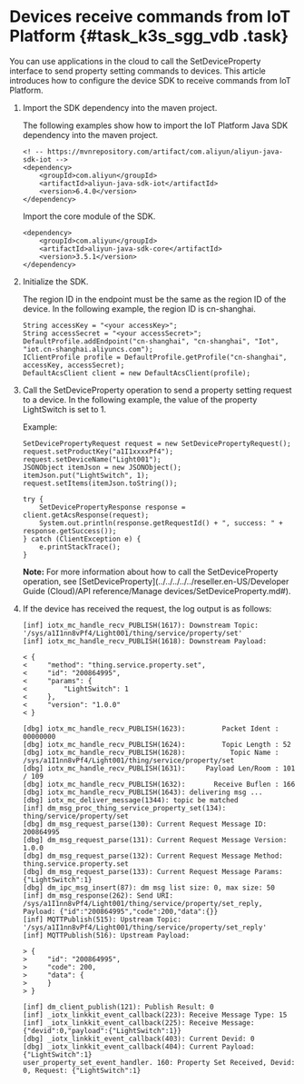 # Devices receive commands from IoT Platform {#task_k3s_sgg_vdb .task}

You can use applications in the cloud to call the SetDeviceProperty interface to send property setting commands to devices. This article introduces how to configure the device SDK to receive commands from IoT Platform.

1.  Import the SDK dependency into the maven project. 

    The following examples show how to import the IoT Platform Java SDK dependency into the maven project.

    ```
    <! -- https://mvnrepository.com/artifact/com.aliyun/aliyun-java-sdk-iot -->
    <dependency>
        <groupId>com.aliyun</groupId>
        <artifactId>aliyun-java-sdk-iot</artifactId>
        <version>6.4.0</version>
    </dependency>
    ```

    Import the core module of the SDK.

    ```
    <dependency>
        <groupId>com.aliyun</groupId>
        <artifactId>aliyun-java-sdk-core</artifactId>
        <version>3.5.1</version>
    </dependency>
    ```

2.  Initialize the SDK. 

    The region ID in the endpoint must be the same as the region ID of the device. In the following example, the region ID is cn-shanghai.

    ```
    String accessKey = "<your accessKey>";
    String accessSecret = "<your accessSecret>";
    DefaultProfile.addEndpoint("cn-shanghai", "cn-shanghai", "Iot", "iot.cn-shanghai.aliyuncs.com");
    IClientProfile profile = DefaultProfile.getProfile("cn-shanghai", accessKey, accessSecret);
    DefaultAcsClient client = new DefaultAcsClient(profile); 
    ```

3.  Call the SetDeviceProperty operation to send a property setting request to a device. In the following example, the value of the property LightSwitch is set to 1. 

    Example:

    ```
    SetDevicePropertyRequest request = new SetDevicePropertyRequest();
    request.setProductKey("a1I1xxxxPf4");
    request.setDeviceName("Light001");
    JSONObject itemJson = new JSONObject();
    itemJson.put("LightSwitch", 1);
    request.setItems(itemJson.toString());
    
    try {
        SetDevicePropertyResponse response = client.getAcsResponse(request);
        System.out.println(response.getRequestId() + ", success: " + response.getSuccess());
    } catch (ClientException e) {
        e.printStackTrace();
    }
    ```

    **Note:** For more information about how to call the SetDeviceProperty operation, see [SetDeviceProperty](../../../../../reseller.en-US/Developer Guide (Cloud)/API reference/Manage devices/SetDeviceProperty.md#).

4.  If the device has received the request, the log output is as follows: 

    ```
    [inf] iotx_mc_handle_recv_PUBLISH(1617): Downstream Topic: '/sys/a1I1nn8vPf4/Light001/thing/service/property/set'
    [inf] iotx_mc_handle_recv_PUBLISH(1618): Downstream Payload:
    
    < {
    <     "method": "thing.service.property.set",
    <     "id": "200864995",
    <     "params": {
    <         "LightSwitch": 1
    <     },
    <     "version": "1.0.0"
    < }
    
    [dbg] iotx_mc_handle_recv_PUBLISH(1623):         Packet Ident : 00000000
    [dbg] iotx_mc_handle_recv_PUBLISH(1624):         Topic Length : 52
    [dbg] iotx_mc_handle_recv_PUBLISH(1628):           Topic Name : /sys/a1I1nn8vPf4/Light001/thing/service/property/set
    [dbg] iotx_mc_handle_recv_PUBLISH(1631):     Payload Len/Room : 101 / 109
    [dbg] iotx_mc_handle_recv_PUBLISH(1632):       Receive Buflen : 166
    [dbg] iotx_mc_handle_recv_PUBLISH(1643): delivering msg ...
    [dbg] iotx_mc_deliver_message(1344): topic be matched
    [inf] dm_msg_proc_thing_service_property_set(134): thing/service/property/set
    [dbg] dm_msg_request_parse(130): Current Request Message ID: 200864995
    [dbg] dm_msg_request_parse(131): Current Request Message Version: 1.0.0
    [dbg] dm_msg_request_parse(132): Current Request Message Method: thing.service.property.set
    [dbg] dm_msg_request_parse(133): Current Request Message Params: {"LightSwitch":1}
    [dbg] dm_ipc_msg_insert(87): dm msg list size: 0, max size: 50
    [inf] dm_msg_response(262): Send URI: /sys/a1I1nn8vPf4/Light001/thing/service/property/set_reply, Payload: {"id":"200864995","code":200,"data":{}}
    [inf] MQTTPublish(515): Upstream Topic: '/sys/a1I1nn8vPf4/Light001/thing/service/property/set_reply'
    [inf] MQTTPublish(516): Upstream Payload:
    
    > {
    >     "id": "200864995",
    >     "code": 200,
    >     "data": {
    >     }
    > }
    
    [inf] dm_client_publish(121): Publish Result: 0
    [inf] _iotx_linkkit_event_callback(223): Receive Message Type: 15
    [inf] _iotx_linkkit_event_callback(225): Receive Message: {"devid":0,"payload":{"LightSwitch":1}}
    [dbg] _iotx_linkkit_event_callback(403): Current Devid: 0
    [dbg] _iotx_linkkit_event_callback(404): Current Payload: {"LightSwitch":1}
    user_property_set_event_handler. 160: Property Set Received, Devid: 0, Request: {"LightSwitch":1}
    ```


